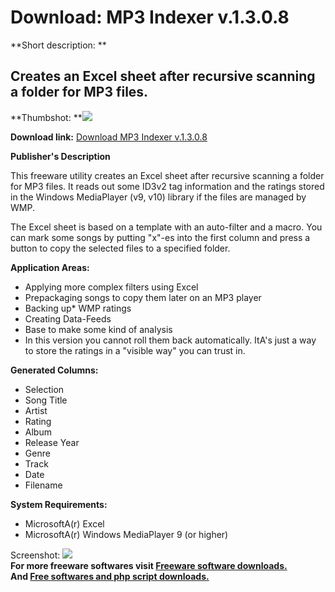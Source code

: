 # Download: MP3 Indexer v.1.3.0.8

**Short description: **

## Creates an Excel sheet after recursive scanning a folder for MP3 files.

  
**Thumbshot: **![](http://www.freewarefiles.com/screenshot/MP3Indexer_md.gif)   
  
**Download link:** [Download MP3 Indexer v.1.3.0.8](http://freesoftwares.boysofts.com/MP-Indexer-V_program_22512.html)  
  

**Publisher's Description**  
  

This freeware utility creates an Excel sheet after recursive scanning a folder
for MP3 files. It reads out some ID3v2 tag information and the ratings stored
in the Windows MediaPlayer (v9, v10) library if the files are managed by WMP.

The Excel sheet is based on a template with an auto-filter and a macro. You
can mark some songs by putting "x"-es into the first column and press a button
to copy the selected files to a specified folder.

**Application Areas:**

  * Applying more complex filters using Excel 
  * Prepackaging songs to copy them later on an MP3 player 
  * Backing up* WMP ratings 
  * Creating Data-Feeds 
  * Base to make some kind of analysis 
* In this version you cannot roll them back automatically. ItA's just a way to store the ratings in a "visible way" you can trust in. 

**Generated Columns:**

  * Selection 
  * Song Title 
  * Artist 
  * Rating 
  * Album 
  * Release Year 
  * Genre 
  * Track 
  * Date 
  * Filename 

**System Requirements:**

  * MicrosoftA(r) Excel 
  * MicrosoftA(r) Windows MediaPlayer 9 (or higher) 

  
  
Screenshot: ![](http://www.freewarefiles.com/screenshot/MP3Indexer.gif)  
**For more freeware softwares visit [Freeware software downloads.](http://freesoftwares.boysofts.com/)**   
**And [Free softwares and php script downloads.](http://www.boysofts.com/)**

